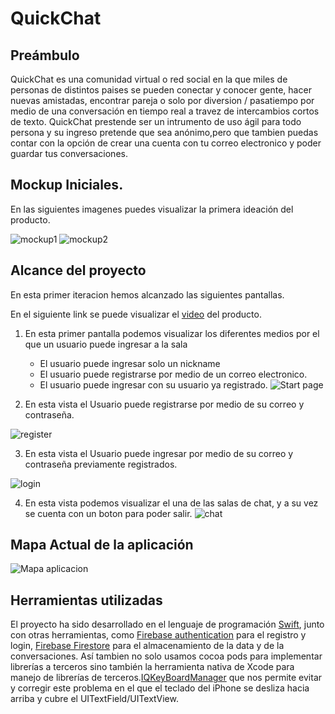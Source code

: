 # QuickChat

## Preámbulo
QuickChat es una comunidad virtual o red social en la que miles de personas de distintos paises se pueden conectar y conocer gente, hacer nuevas amistadas, encontrar pareja o solo por diversion / pasatiempo por medio de una conversación en tiempo real a travez de intercambios cortos de texto.
QuickChat prestende ser un intrumento de uso ágil para todo persona y su ingreso pretende que sea anónimo,pero que tambien puedas contar con la opción de crear una cuenta con tu correo electronico y poder guardar tus conversaciones.

## Mockup Iniciales.
En las siguientes imagenes puedes visualizar la primera ideación del producto.

![mockup1](https://i.ibb.co/6bJF22R/Whats-App-Image-2020-02-23-at-02-56-04.jpg)
![mockup2](https://i.ibb.co/jZppMTt/Whats-App-Image-2020-02-23-at-02-56-40.jpg)

## Alcance del proyecto
En esta primer iteracion hemos alcanzado las siguientes pantallas.

En el siguiente link se puede visualizar el [video](https://youtu.be/U-fQc6sZPmo) del producto.

1. En esta primer pantalla podemos visualizar los diferentes medios por el que un usuario puede ingresar a la sala

    - El usuario puede ingresar solo un nickname
    - El usuario puede registrarse por medio de un correo electronico.
    - El usuario puede ingresar con su usuario ya registrado. 
![Start page](https://i.ibb.co/yS0WGst/Captura-de-Pantalla-2020-02-23-a-la-s-9-06-34.png)

2. En esta vista el Usuario puede registrarse por medio de su correo y contraseña.

![register](https://i.ibb.co/YdT8sPy/Captura-de-Pantalla-2020-02-23-a-la-s-4-01-11.png)

3. En esta vista el Usuario puede ingresar por medio de su correo y contraseña previamente registrados.

![login](https://i.ibb.co/LYyKCcK/Captura-de-Pantalla-2020-02-23-a-la-s-4-00-53.png)

4. En esta vista podemos visualizar el una de las salas de chat, y a su vez se cuenta con un boton para poder salir.
![chat](https://i.ibb.co/zXy5Bwx/Captura-de-Pantalla-2020-02-23-a-la-s-4-00-31.png)

## Mapa Actual de la aplicación
![Mapa aplicacion](https://i.ibb.co/K2s9hZj/Captura-de-Pantalla-2020-02-23-a-la-s-9-46-15.png)

## Herramientas utilizadas

El proyecto ha sido desarrollado en el lenguaje de programación [Swift](https://www.apple.com/mx/swift/), junto con otras herramientas, como [Firebase authentication](https://firebase.google.com/docs/auth/ios/start?authuser=0) para el registro y login, [Firebase Firestore](https://firebase.google.com/docs/firestore/quickstart?authuser=0) para el almacenamiento de la data y de la conversaciones. Así tambien  no solo usamos cocoa pods para implementar librerías a terceros sino también la herramienta nativa de Xcode para manejo de librerías de terceros.[IQKeyBoardManager](https://github.com/hackiftekhar/IQKeyboardManager) que nos permite evitar y corregir  este problema en el que el teclado del iPhone se desliza hacia arriba y cubre el UITextField/UITextView.


